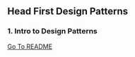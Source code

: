 ## Head First Design Patterns

### 1. Intro to Design Patterns
[Go To README](https://github.com/ahn-sj/java-box/blob/main/desing-pattern-java/src/main/java/headfirst/desingpatternjava/intro/intro.md)
